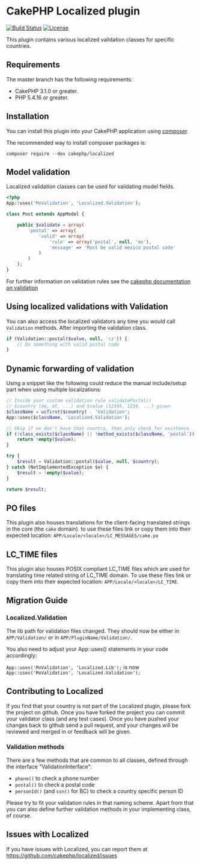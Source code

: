# CakePHP Localized plugin
[![Build Status](https://secure.travis-ci.org/cakephp/localized.svg?branch=master)](http://travis-ci.org/cakephp/localized)
[![License](https://poser.pugx.org/cakephp/localized/license.svg)](https://packagist.org/packages/cakephp/localized)

This plugin contains various localized validation classes for specific countries.

## Requirements

The master branch has the following requirements:

* CakePHP 3.1.0 or greater.
* PHP 5.4.16 or greater.

## Installation

You can install this plugin into your CakePHP application using [composer](http://getcomposer.org).

The recommended way to install composer packages is:

```
composer require --dev cakephp/localized
```

## Model validation

Localized validation classes can be used for validating model fields.

```php
<?php
App::uses('MxValidation', 'Localized.Validation');

class Post extends AppModel {

	public $validate = array(
		'postal' => array(
			'valid' => array(
				'rule' => array('postal', null, 'mx'),
				'message' => 'Must be valid mexico postal code'
			)
		)
	);
}
```

For further information on validation rules see the [cakephp documentation on validation](http://book.cakephp.org/2.0/en/models/data-validation.html)

## Using localized validations with Validation

You can also access the localized validators any time you would call `Validation` methods. After importing the validation class.

```php
if (Validation::postal($value, null, 'cz')) {
	// Do something with valid postal code
}
```

## Dynamic forwarding of validation
Using a snippet like the following could reduce the manual include/setup part when using multiple localizations:
```php
// Inside your custom validation rule validatePostal()
// $country (de, at, ...) and $value (12345, 1234, ...) given
$className = ucfirst($country) . 'Validation';
App::uses($className, 'Localized.Validation');

// Skip if we don't have that country, then only check for existence
if (!class_exists($className) || !method_exists($className, 'postal')) {
	return !empty($value);
}

try {
	$result = Validation::postal($value, null, $country);
} catch (NotImplementedException $e) {
	$result = !empty($value);
}

return $result;
```

## PO files

This plugin also houses translations for the client-facing translated strings in the core (the `cake` domain). to use these files link or copy them
into their expected location: `APP/Locale/<locale>/LC_MESSAGES/cake.po`

## LC_TIME files

This plugin also houses POSIX compliant LC_TIME files which are used for translating
time related string of LC_TIME domain. To use these files link or copy them into
their expected location: `APP/Locale/<locale>/LC_TIME`.

## Migration Guide

### Localized.Validation

The lib path for validation files changed. They should now be either in `APP/Validation/` or in `APP/PluginName/Validation/`.

You also need to adjust your App::uses() statements in your code accordingly:

`App::uses('MxValidation', 'Localized.Lib');` is now `App::uses('MxValidation', 'Localized.Validation');`

## Contributing to Localized

If you find that your country is not part of the Localized plugin, please fork the project on github.  Once you have forked the project you can commit your validator class (and any test cases).  Once you have pushed your changes back to github send a pull request, and your changes will be reviewed and merged in or feedback will be given.

### Validation methods

There are a few methods that are common to all classes, defined through the interface "ValidationInterface":

* `phone()` to check a phone number
* `postal()` to check a postal code
* `personId()` (and `ssn()` for BC) to check a country specific person ID

Please try to fit your validation rules in that naming scheme.
Apart from that you can also define further validation methods in your implementing class, of course.

## Issues with Localized

If you have issues with Localized, you can report them at https://github.com/cakephp/localized/issues
